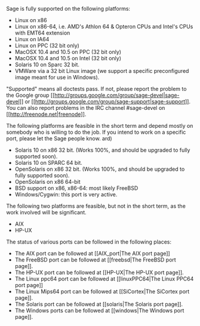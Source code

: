 Sage is fully supported on the following platforms:

 * Linux on x86
 * Linux on x86-64, i.e. AMD's Athlon 64 & Opteron CPUs and Intel's CPUs with EMT64 extension
 * Linux on IA64
 * Linux on PPC (32 bit only)
 * MacOSX 10.4 and 10.5 on PPC (32 bit only)
 * MacOSX 10.4 and 10.5  on Intel (32 bit only)
 * Solaris 10 on Sparc 32 bit. 
 * VMWare via a 32 bit Linux image (we support a specific preconfigured image meant for use in Windows).

"Supported" means all doctests pass. If not, please report the problem to the Google group [[http://groups.google.com/group/sage-devel|sage-devel]] or [[http://groups.google.com/group/sage-support|sage-support]]. You can also report problems in the IRC channel #sage-devel on [[http://freenode.net|freenode]].
 
The following platforms are feasible in the short term and depend mostly on somebody who is willing to do the job. If you intend to work on a specific port, please let the Sage people know.
ard)

 * Solaris 10 on x86 32 bit. (Works 100%, and should be upgraded to fully supported soon).
 * Solaris 10 on SPARC 64 bit. 
 * OpenSolaris on x86 32 bit. (Works 100%, and should be upgraded to fully supported soon).
 * OpenSolaris on x86 64-bit 
 * BSD support on x86, x86-64: most likely FreeBSD
 * Windows/Cygwin: this port is very active. 

The following two platforms are feasible, but not in the short term, as the work involved will be significant. 

 * AIX
 * HP-UX

The status of various ports can be followed in the following places:
 * The AIX port can be followed at [[AIX_port|The AIX port page]]
 * The FreeBSD port can be followed at [[freebsd|The FreeBSD port page]].
 * The HP-UX port can be followed at [[HP-UX|The HP-UX port page]].
 * The Linux ppc64 port can be followed at [[linuxPPC64|The Linux PPC64 port page]]
 * The Linux Mips64 port can be followed at [[SiCortex|The SiCortex port page]].
 * The Solaris port can be followed at [[solaris|The Solaris port page]].
 * The Windows ports can be followed at [[windows|The Windows port page]].
